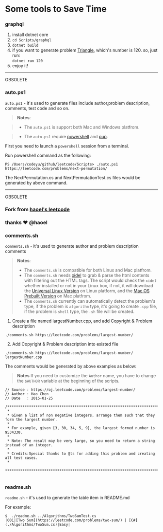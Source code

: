 Some tools to Save Time
============
### graphql

1. install dotnet core
2. `cd Scripts/graphql`
3. `dotnet build`
4. if you want to generate problem [Triangle](https://leetcode.com/problems/triangle), which's number is 120.
   so, just run:   
   `dotnet run 120`
5. enjoy it!

--- 

 OBSOLETE

### auto.ps1

`auto.ps1` - it's used to generate files include author,problem description, comments, test code and so on.

> **Notes**:

> - The  `auto.ps1`  is support both Mac and Windows platfrom.

> - The  `auto.ps1`  require [powershell](https://github.com/PowerShell/PowerShell) and [pup](https://github.com/ericchiang/pup). 

First you need to launch a `powershell` session from a terminal.

Run powershell command as the following:

```
PS /Users/codeyu/github/leetcode/Scripts> ./auto.ps1 https://leetcode.com/problems/next-permutation/
```

The NextPermutation.cs and NextPermutationTest.cs files would be generated by above command.

--- 

 OBSOLETE
 
### Fork from [haoel's leetcode](https://github.com/haoel/leetcode)

### thanks &hearts; @haoel


### comments.sh

`comments.sh` - it's used to generate author and problem description comments 

> **Notes**: 
> - The  `comments.sh`  is compatible for both Linux and Mac platfrom.
> - The  `comments.sh`  needs [xidel](http://videlibri.sourceforge.net/xidel.html) to grab & parse the html  contents with filtering out the HTML tags. The script  would check the `xidel`  whether installed or not in your Linux box, if not, it will download the [Universal Linux Version](http://videlibri.sourceforge.net/xidel.html#downloads) on Linux platform, and the [Mac OS Prebuilt Version](https://www.evernote.com/shard/s69/sh/ff1e78f3-a369-4855-b18f-6184ce789c45/f3511927d0fb356ce883835f2eb712e0) on Mac platfrom.
> - The  `comments.sh`  currently can automatically detect the problem's type, if the problem is `algorithm` type, it's going to create `.cpp` file, if the problem is `shell` type, the `.sh` file will be created.

1) Create a file named largestNumber.cpp, and add Copyright & Problem description
```
./comments.sh https://leetcode.com/problems/largest-number/
```

2) Add Copyright & Problem description into existed file
```
./comments.sh https://leetcode.com/problems/largest-number/ largestNumber.cpp
```

The comments would be generated by above examples as below:

> **Notes**
> If you need to customize the `Author` name, you have to change the `$AUTHOR` variable at the beginning of the scripts.

```
// Source : https://oj.leetcode.com/problems/largest-number/
// Author : Hao Chen
// Date   : 2015-01-25

/**********************************************************************************
 *
 * Given a list of non negative integers, arrange them such that they form the largest number.
 *
 * For example, given [3, 30, 34, 5, 9], the largest formed number is 9534330.
 *
 * Note: The result may be very large, so you need to return a string instead of an integer.
 *
 * Credits:Special thanks to @ts for adding this problem and creating all test cases.
 *
 **********************************************************************************/


```

### readme.sh

`readme.sh` - it's used to generate the table item in README.md

For example:

```
$  ./readme.sh ../Algorithms/TwoSumTest.cs
|001|[Two Sum](https://leetcode.com/problems/two-sum/) | [C#](./Algorithms/TwoSum.cs)|Easy|
```

